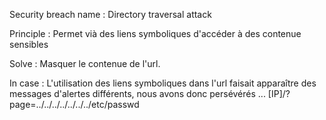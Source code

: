 Security breach name 	: Directory traversal attack

Principle 				: Permet vià des liens symboliques d'accéder à des contenue sensibles

Solve 					: Masquer le contenue de l'url.

In case 				: L'utilisation des liens symboliques dans l'url faisait apparaître des messages d'alertes différents, nous avons donc persévérés ...
							[IP]/?page=../../../../../../../etc/passwd